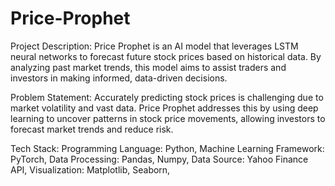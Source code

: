 # Price-Prophet

Project Description:
Price Prophet is an AI model that leverages LSTM neural networks to forecast future stock prices based on historical data. By analyzing past market trends, this model aims to assist traders and investors in making informed, data-driven decisions.

Problem Statement:
Accurately predicting stock prices is challenging due to market volatility and vast data. Price Prophet addresses this by using deep learning to uncover patterns in stock price movements, allowing investors to forecast market trends and reduce risk.

Tech Stack:
Programming Language: Python,
Machine Learning Framework: PyTorch,
Data Processing: Pandas, Numpy,
Data Source: Yahoo Finance API,
Visualization: Matplotlib, Seaborn,
